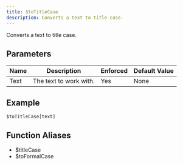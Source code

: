 ```yaml
---
title: $toTitleCase
description: Converts a text to title case.
---
```


Converts a text to title case.
## Parameters
| Name |      Description       | Enforced | Default Value |
|------|------------------------|----------|---------------|
| Text | The text to work with. | Yes      | None          |
## Example
```eats
$toTitleCase[text]
```
## Function Aliases
- $titleCase
- $toFormalCase